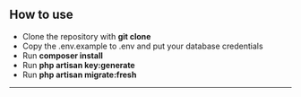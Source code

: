 ## How to use

- Clone the repository with **git clone**
- Copy the .env.example to .env and put your database credentials
- Run **composer install**
- Run **php artisan key:generate**
- Run **php artisan migrate:fresh**
------------


